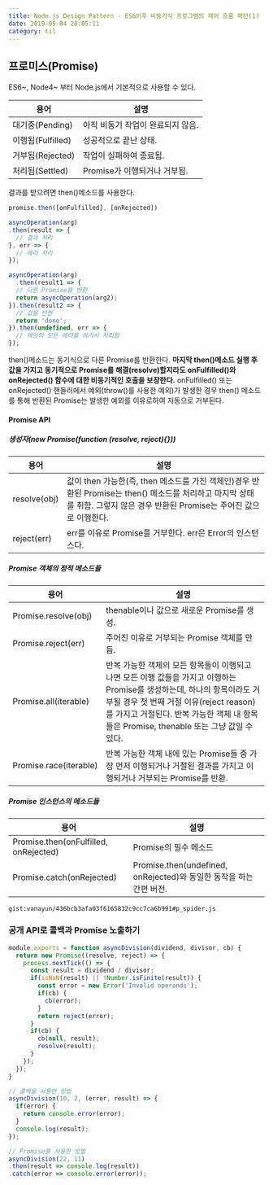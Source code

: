 ```yaml
---
title: Node.js Design Pattern - ES6이후 비동기식 프로그램의 제어 흐름 패턴(1)
date: 2019-05-04 20:05:11
category: til
---
```


## 프로미스(Promise)
ES6~, Node4~ 부터 Node.js에서 기본적으로 사용할 수 있다.

| 용어      | 설명 |
| ----------- | ----------- |
| 대기중(Pending)     | 아직 비동기 작업이 완료되지 않음. |
| 이행됨(Fulfilled)   | 성공적으로 끝난 상태.|
| 거부됨(Rejected)   | 작업이 실패하여 종료됨. |
| 처리됨(Settled)   | Promise가 이행되거나 거부됨.|

결과를 받으려면 then()메소드를 사용한다.
```javascript
promise.then([onFulfilled], [onRejected])

asyncOperation(arg)
.then(result => {
  // 결과 처리
}, err => {
  // 에러 처리
});

asyncOperation(arg)
  .then(result1 => {
  // 다른 Promise를 반환
  return asyncOperation(arg2);
}).then(result2 => {
  // 값을 반환
  return 'done';
}).then(undefined, err => {
  // 체인의 모든 에러를 여기서 처리함
});
```
then()메소드는 동기식으로 다른 Promise를 반환한다.
**마지막 then()메소드 실행 후 값을 가지고 동기적으로 Promise를 해결(resolve)할지라도 onFulfilled()와 onRejected() 함수에 대한 비동기적인 호출을 보장한다.**
onFulfilled() 또는 onRejected() 핸들러에서 예외(throw()를 사용한 예외)가 발생한 경우 then() 메소드를 통해 반환된 Promise는 발생한 예외를 이유로하여 자동으로 거부된다.

#### Promise API
##### 생성자(new Promise(function (resolve, reject){}))
| 용어      | 설명 |
| ----------- | ----------- |
| resolve(obj) | 값이 then 가능한(즉, then 메소드를 가진 객체인)경우 반환된 Promise는 then() 메소드를 처리하고 마지막 상태를 취함. 그렇지 않은 경우 반환된 Promise는 주어진 값으로 이행한다. |
| reject(err)  | err를 이유로 Promise를 거부한다. err은 Error의 인스턴스다.|

##### Promise 객체의 정적 메소드들
| 용어      | 설명 |
| ----------- | ----------- |
| Promise.resolve(obj) | thenable이나 값으로 새로운 Promise를 생성. |
| Promise.reject(err)  | 주어진 이유로 거부되는 Promise 객체를 만듬.|
| Promise.all(iterable)  | 반복 가능한 객체의 모든 항목들이 이행되고 나면 모든 이행 값들을 가지고 이행하는 Promise를 생성하는데, 하나의 항목이라도 거부될 경우 첫 번째 거절 이유(reject reason)를 가지고 거절된다. 반복 가능한 객체 내 항목들은 Promise, thenable 또는 그냥 값일 수 있다.|
| Promise.race(iterable)  | 반복 가능한 객체 내에 있는 Promise들 중 가장 먼저 이행되거나 거절된 결과를 가지고 이행되거나 거부되는 Promise를 반환.|

##### Promise 인스턴스의 메소드들
| 용어      | 설명 |
| ----------- | ----------- |
| Promise.then(onFulfilled, onRejected) | Promise의 필수 메소드 |
| Promise.catch(onRejected) | Promise.then(undefined, onRejected)와 동일한 동작을 하는 간편 버전.|

`gist:vanayun/436bcb3afa03f6165832c9cc7ca6b991#p_spider.js`

### 공개 API로 콜백과 Promise 노출하기
```javascript
module.exports = function asyncDivision(dividend, divisor, cb) {
  return new Promise((resolve, reject) => {
    process.nextTick(() => {
      const result = dividend / divisor;
      if(isNaN(result) || !Number.isFinite(result)) {
        const error = new Error('Invalid operands');
        if(cb) {
          cb(error);
        }
        return reject(error);
      }
      if(cb) {
        cb(null, result);
        resolve(result);
      }
    });
  });
}

// 콜백을 사용한 방법
asyncDivision(10, 2, (error, result) => {
  if(error) {
    return console.error(error);
  }
  console.log(result);
});

// Promise를 사용한 방법
asyncDivision(22, 11)
.then(result => console.log(result))
.catch(error => console.error(error));
```